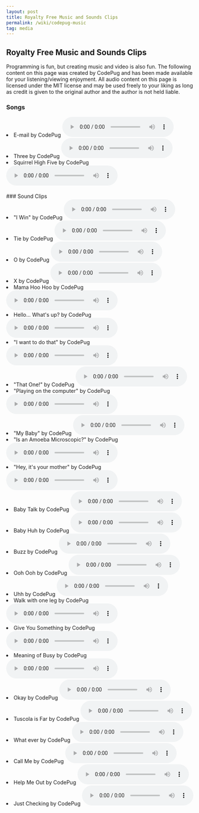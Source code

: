 ```yaml
---
layout: post
title: Royalty Free Music and Sounds Clips
permalink: /wiki/codepug-music
tag: media
---
```


## Royalty Free Music and Sounds Clips

Programming is fun, but creating music and video is also fun.  The following content on this page was created by CodePug and has been made available for your listening/viewing enjoyment.  All audio content on this page is licensed under the MIT license and may be used freely to your liking as long as credit is given to the original author and the author is not held liable. 

### Songs
<li>E-mail by CodePug <audio controls>
  <source src="/assets/images/codepug-e-mail.mp3" type="audio/mpeg">
Your browser does not support the audio element.
</audio></li>
<li>Three by CodePug <audio controls>
  <source src="/assets/images/three.mp3" type="audio/mpeg">
Your browser does not support the audio element.
</audio></li>
<li>Squirrel High Five by CodePug <audio controls>
  <source src="/assets/images/highfive.mp3" type="audio/mpeg">
Your browser does not support the audio element.
</audio></li>



<br>
### Sound Clips
<li>"I Win" by CodePug <audio controls>
  <source src="/assets/images/iwin.mp3" type="audio/mpeg">
Your browser does not support the audio element.
</audio></li>
<li>Tie by CodePug <audio controls>
  <source src="/assets/images/tie.mp3" type="audio/mpeg">
Your browser does not support the audio element.
</audio></li>
<li>O by CodePug <audio controls>
  <source src="/assets/images/o.mp3" type="audio/mpeg">
Your browser does not support the audio element.
</audio></li>
<li>X by CodePug <audio controls>
  <source src="/assets/images/x.mp3" type="audio/mpeg">
Your browser does not support the audio element.
</audio></li>
<li>Mama Hoo Hoo by CodePug <audio controls>
  <source src="/assets/images/snd-mamahoo.mp3" type="audio/mpeg">
Your browser does not support the audio element.
</audio></li>
<li>Hello... What's up? by CodePug <audio controls>
  <source src="/assets/images/snd-hello-whats-up.mp3" type="audio/mpeg">
Your browser does not support the audio element.
</audio></li>

<li>"I want to do that" by CodePug <audio controls>
  <source src="/assets/images/snd-i-want-to-do-that.mp3" type="audio/mpeg">
Your browser does not support the audio element.
</audio></li>

<li>"That One!" by CodePug <audio controls>
  <source src="/assets/images/snd-that-one.mp3" type="audio/mpeg">
Your browser does not support the audio element.
</audio></li>

<li>"Playing on the computer" by CodePug <audio controls>
  <source src="/assets/images/snd-playing-on-computer.mp3" type="audio/mpeg">
Your browser does not support the audio element.
</audio></li>

<li>"My Baby" by CodePug <audio controls>
  <source src="/assets/images/snd-my-baby.mp3" type="audio/mpeg">
Your browser does not support the audio element.
</audio></li>

<li>"Is an Amoeba Microscopic?" by CodePug <audio controls>
  <source src="/assets/images/snd-is-an-amoeba-microscopic.mp3" type="audio/mpeg">
Your browser does not support the audio element.
</audio></li>

<li>"Hey, it's your mother" by CodePug <audio controls>
  <source src="/assets/images/snd-hey-its-your-mother.mp3" type="audio/mpeg">
Your browser does not support the audio element.
</audio></li>

<li>Baby Talk by CodePug <audio controls>
  <source src="/assets/images/snd-baby-talk.mp3" type="audio/mpeg">
Your browser does not support the audio element.
</audio></li>

<li>Baby Huh by CodePug <audio controls>
  <source src="/assets/images/snd-baby-huh.mp3" type="audio/mpeg">
Your browser does not support the audio element.
</audio></li>

<li>Buzz by CodePug <audio controls>
  <source src="/assets/images/snd-buzz.mp3" type="audio/mpeg">
Your browser does not support the audio element.
</audio></li>

<li>Ooh Ooh by CodePug <audio controls>
  <source src="/assets/images/snd-ooh-ooh.mp3" type="audio/mpeg">
Your browser does not support the audio element.
</audio></li>

<li>Uhh by CodePug <audio controls>
  <source src="/assets/images/snd-uhh.mp3" type="audio/mpeg">
Your browser does not support the audio element.
</audio></li>

<li>Walk with one leg by CodePug <audio controls>
  <source src="/assets/images/snd-walk-with-one-leg.mp3" type="audio/mpeg">
Your browser does not support the audio element.
</audio></li>

<li>Give You Something by CodePug <audio controls>
  <source src="/assets/images/snd-give-you-something.mp3" type="audio/mpeg">
Your browser does not support the audio element.
</audio></li>

<li>Meaning of Busy by CodePug <audio controls>
  <source src="/assets/images/snd-meaning-of-busy.mp3" type="audio/mpeg">
Your browser does not support the audio element.
</audio></li>

<li>Okay by CodePug <audio controls>
  <source src="/assets/images/snd-okay.mp3" type="audio/mpeg">
Your browser does not support the audio element.
</audio></li>

<li>Tuscola is Far by CodePug <audio controls>
  <source src="/assets/images/snd-tuscola-far.mp3" type="audio/mpeg">
Your browser does not support the audio element.
</audio></li>

<li>What ever by CodePug <audio controls>
  <source src="/assets/images/snd-what-ever.mp3" type="audio/mpeg">
Your browser does not support the audio element.
</audio></li>

<li>Call Me by CodePug <audio controls>
  <source src="/assets/images/snd-call-me.mp3" type="audio/mpeg">
Your browser does not support the audio element.
</audio></li>

<li>Help Me Out by CodePug <audio controls>
  <source src="/assets/images/snd-help-me-out.mp3" type="audio/mpeg">
Your browser does not support the audio element.
</audio></li>

<li>Just Checking by CodePug <audio controls>
  <source src="/assets/images/snd-just-checking.mp3" type="audio/mpeg">
Your browser does not support the audio element.
</audio></li>
